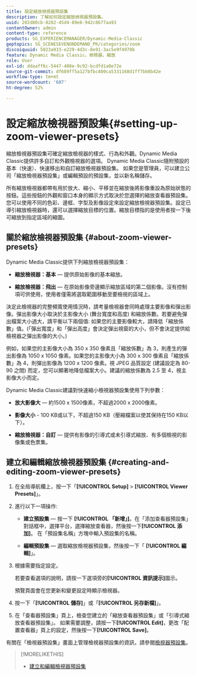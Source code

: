 ```yaml
---
title: 設定縮放檢視器預設集
description: 了解如何設定縮放檢視器預設集。
uuid: 202d80cb-8282-45d4-89e8-942c8677aa93
contentOwner: admin
content-type: reference
products: SG_EXPERIENCEMANAGER/Dynamic-Media-Classic
geptopics: SG_SCENESEVENONDEMAND_PK/categories/zoom
discoiquuid: 5023a933-e229-4d3c-8e91-3ac5e9f4970b
feature: Dynamic Media Classic，檢視器，縮放
role: User
exl-id: ddaaff6c-5447-408e-9c92-bcdfd1a0e72e
source-git-commit: df689ff5a127bfbc400ca5331168d1ff7bb0b42e
workflow-type: tm+mt
source-wordcount: '607'
ht-degree: 52%

---
```


# 設定縮放檢視器預設集{#setting-up-zoom-viewer-presets}

縮放檢視器預設集可確定縮放檢視器的樣式、行為和外觀。Dynamic Media Classic提供許多自訂和外觀檢視器的選項。 Dynamic Media Classic隨附預設的基本（快速）、快速移出和自訂縮放檢視器預設集。 如果您是管理員，可以建立公司「縮放檢視器預設集」或編輯預設的預設集，並以新名稱儲存。

所有縮放檢視器都帶有用於放大、縮小、平移並在縮放後將影像重設為原始狀態的按鈕。這些按鈕的外觀和窗口本身的顯示方式取決於您選擇的縮放查看器預設集。 您可以使用不同的色彩、邊框、字型及影像設定來設定縮放檢視器預設集。設定已導引縮放檢視器時，還可以選擇縮放目標的位置。縮放目標指的是使用者按一下後可縮放到指定區域的縮圖。

## 關於縮放檢視器預設集 {#about-zoom-viewer-presets}

Dynamic Media Classic提供下列縮放檢視器預設集：

* **縮放檢視器：基本**  — 提供原始影像的基本縮放。

* **縮放檢視器：飛出**  — 在原始影像旁邊顯示縮放區域的第二個影像。沒有控制項可供使用，使用者僅需將選取範圍移動至要檢視的區域上。

決定此檢視器的完整頻寬使用情況時，請考量檢視器會同時處理主要影像和彈出影像。彈出影像大小取決於主影像大小 (舞台寬度和高度) 和縮放係數。若要避免彈出檔案大小過大，請平衡以下兩個值: 如果您的主要影像較大，請降低「縮放係數」值。(「彈出寬度」和「彈出高度」會決定彈出視窗的大小，但不會決定提供給檢視器之彈出影像的大小。)

例如，如果您的主影像大小為 350 x 350 像素且「縮放係數」為 3，則產生的彈出影像為 1050 x 1050 像素。如果您的主影像大小為 300 x 300 像素且「縮放係數」為 4，則彈出影像為 1200 x 1200 像素。視 JPEG 品質設定 (建議設定為 80-90 之間) 而定，您可以顯著地降低檔案大小。建議的縮放係數為 2.5 至 4，視主影像大小而定。

Dynamic Media Classic建議對快速縮小檢視器預設集使用下列參數：

* **放大影像大**  — 約1500 x 1500像素，不超過2000 x 2000像素。

* **影像大小** - 100 KB或以下，不超過150 KB（壓縮檔案以使其保持在150 KB以下）。

* **縮放檢視器：自訂**  — 提供有影像的引導式或未引導式縮放、有多個檢視的影像集或色票集。

## 建立和編輯縮放檢視器預設集 {#creating-and-editing-zoom-viewer-presets}

1. 在全局導航欄上，按一下「**[!UICONTROL Setup]** > **[!UICONTROL Viewer Presets]**」。
1. 進行以下一項操作:

   * **建立預設集**  — 按一下 **[!UICONTROL 「新增」]**。在「添加查看器預設集」對話框中，選擇平台，選擇縮放查看器，然後按一下&#x200B;**[!UICONTROL 添加]**。 在「預設集名稱」方塊中輸入預設集的名稱。

   * **編輯預設集**  — 選取縮放檢視器預設集，然後按一下「 **[!UICONTROL 編輯]**」。

1. 根據需要指定設定。

   若要查看選項的說明，請按一下選項旁的&#x200B;**[!UICONTROL 資訊提示]**&#x200B;圖示。

   預覽頁面會在您更新和變更設定時顯示檢視器。

1. 按一下「**[!UICONTROL 儲存]**」或「**[!UICONTROL 另存新檔]**」。
1. 在「查看器預設集」頁上，檢查您建立的「縮放查看器預設集」或「引導式縮放查看器預設集」。 如果需要調整，請按一下&#x200B;**[!UICONTROL Edit]**，更改「配置查看器」頁上的設定，然後按一下&#x200B;****[!UICONTROL Save]****。

有關在「檢視器預設集」畫面上管理檢視器預設集的資訊，請參閱[檢視器預設集](application-setup.md#viewer_presets)。

>[!MORELIKETHIS]
>
>* [建立和編輯檢視器預設集](application-setup.md#adding_and_editing_viewer_presets)

